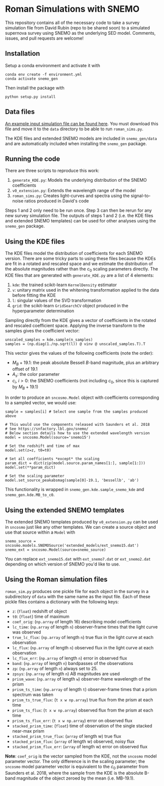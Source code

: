 # Roman Simulations with SNEMO

This repository contains all of the necessary code to take a survey simulation file from David Rubin (repo to be shared soon) to a simulated supernova survey using SNEMO as the underlying SED model. Comments, issues, and pull requests are welcome!

## Installation
Setup a conda environment and activate it with
```
conda env create -f environment.yml
conda activate snemo_gen
```

Then install the package with 
```
python setup.py install
```

## Data files
[An example input simulation file can be found here](https://berkeley.box.com/s/gyhihojco0eh6i2trsc19mvh9kbkopwm). You must download this file and move it to the `data` directory to be able to run `roman_sims.py`.

The KDE files and extended SNEMO models are included in `snemo_gen/data` and are automatically included when installing the `snemo_gen` package.

## Running the code 
There are three scripts to reproduce this work:

1. `generate_KDE.py`: Models the underlying distribution of the SNEMO coefficients
2. `v0_extension.py`: Extends the wavelength range of the model
3. `roman_sims.py`: Creates light-curves and spectra using the signal-to-noise ratios produced in David's code

Steps 1 and 2 only need to be run once. Step 3 can then be rerun for any new survey simulation file. The outputs of steps 1 and 2 (i.e. the KDE files and extended SNEMO templates) can be used for other analyses using the `snemo_gen` package.

## Using the KDE files
The KDE files model the distribution of coefficients for each SNEMO version. There are some tricky parts to using these files because the KDEs are fit in a rotated and rescaled space and we estimate the distribution of the absolute magnitudes rather than the $c_0$ scaling parameters directly. The KDE files that are generated with `generate_KDE.py` are a list of 4 elements:

1. `kde`: the trained scikit-learn `KernelDensity` estimator
2. `v`: unitary matrix used in the whitening transformation applied to the data before fitting the KDE
3. `l`: singular values of the SVD transformation
4. `grid`: the scikit-learn `GridSearchCV` object produced in the hyperparameter determination

Sampling directly from the KDE gives a vector of coefficients in the rotated and rescaled coefficient space. Applying the inverse transform to the samples gives the coefficient vector:

```
unscaled_samples = kde.sample(n_samples)
samples = (np.diag(1./np.sqrt(l)) @ vinv @ unscaled_samples.T).T
```

This vector gives the values of the following coefficients (note the order):

* $M_B + 19.1$: the peak absolute Bessell $B$-band magnitude, plus an arbitrary offset of 19.1
* $A_s$: the color parameter
* $c_i$, $i>0$: the SNEMO coefficients (not including $c_0$, since this is captured by $M_B + 19.1$)

In order to produce an `sncosmo.Model` object with coefficients corresponding to a sampled vector, we would use:

```
sample = samples[i] # Select one sample from the samples produced above

# This would use the components released with Saunders et al. 2018
# See https://snfactory.lbl.gov/snemo/
# Below section details how to use the extended wavelength version
model = sncosmo.Model(source='snemo15')

# Set the redshift and time of max
model.set(z=z, t0=t0)

# Set all coefficients *except* the scaling
param_dict = dict(zip(model.source.param_names[1:], sample[1:]))
model.set(**param_dict)

# Set the scaling parameter
model.set_source_peakabsmag(sample[0]-19.1, 'bessellb', 'ab')
```

This functionality is wrapped in `snemo_gen.kde.sample_snemo_kde` and `snemo_gen.kde.MB_to_c0`.

## Using the extended SNEMO templates
The extended SNEMO templates produced by `v0_extension.py` can be used in `sncosmo` just like any other templates. We can create a source object and use that source within a `Model` with

```
snemo_source = sncosmo.models.SNEMOSource('extended_models/ext_snemo15.dat')
snemo_ext = sncosmo.Model(source=snemo_source)
```
You can replace `ext_snemo15.dat` with `ext_snemo7.dat` or `ext_snemo2.dat` depending on which version of SNEMO you'd like to use.

## Using the Roman simulation files
`roman_sim.py` produces one pickle file for each object in the survey in a subdirectory of `data` with the same name as the input file. Each of these pickle files contains a dictionary with the following keys:

* `z`: (`float`) redshift of object
* `t0`: (`float`) time of maximum
* `coef_orig`: (`np.array` of length 16) describing model coefficients
* `lc_time`: (`np.array` of length `n`) observer-frame times that the light curve was observed
* `true_lc_flux`: (`np.array` of length `n`) true flux in the light curve at each observation
* `lc_flux`: (`np.array` of length `n`) observed flux in the light curve at each observation
* `lc_flux_err`: (`np.array` of length `n`) error in observed flux
* `band`: (`np.array` of length `n`) bandpasses of the observations
* `zp`: (`np.array` of length `n`) always set to 25.
* `zpsys`: (`np.array` of length `n`) AB magnitudes are used
* `prism_wave`: (`np.array` of length `w`) observer-frame wavelength of the prism
* `prism_ts_time`: (`np.array` of length `t`) observer-frame times that a prism spectrum was taken
* `prism_ts_true_flux`: (`t x w np.array`) true flux from the prism at each time
* `prism_ts_flux`: (`t x w np.array`) observed flux from the prism at each time
* `prism_ts_flux_err`: (`t x w np.array`) error on observed flux
* `stacked_prism_time`: (`float`) time of observation of the single stacked near-max prism
* `stacked_prism_true_flux`: (`array` of length w) true flux
* `stacked_prism_flux`: (`array` of length w) observed, noisy flux
* `stacked_prism_flux_err`: (`array` of length w) error on observed flux

**Note**: `coef_orig` is the vector sampled from the KDE, not the `sncosmo` model parameter vector. The only difference is in the scaling parameter; the `sncosmo` model parameter vector is equivalent to the $c_0$ parameter from Saunders et al. 2018, where the sample from the KDE is the absolute B-band magnitude of the object zeroed by the mean (i.e. MB-19.1).
